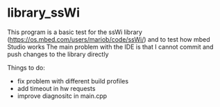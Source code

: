 # library_ssWi

This program is a basic test for the ssWi library (https://os.mbed.com/users/mariob/code/ssWi/) and to test how mbed Studio works
The main problem with the IDE is that I cannot commit and push changes to the library directly

Things to do:
- fix problem with different build profiles
- add timeout in hw requests
- improve diagnositc in main.cpp
